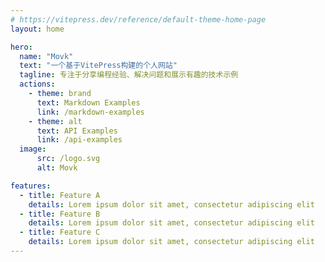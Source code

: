 ```yaml
---
# https://vitepress.dev/reference/default-theme-home-page
layout: home

hero:
  name: "Movk"
  text: "一个基于VitePress构建的个人网站"
  tagline: 专注于分享编程经验、解决问题和展示有趣的技术示例
  actions:
    - theme: brand
      text: Markdown Examples
      link: /markdown-examples
    - theme: alt
      text: API Examples
      link: /api-examples
  image:
      src: /logo.svg
      alt: Movk

features:
  - title: Feature A
    details: Lorem ipsum dolor sit amet, consectetur adipiscing elit
  - title: Feature B
    details: Lorem ipsum dolor sit amet, consectetur adipiscing elit
  - title: Feature C
    details: Lorem ipsum dolor sit amet, consectetur adipiscing elit
---
```

